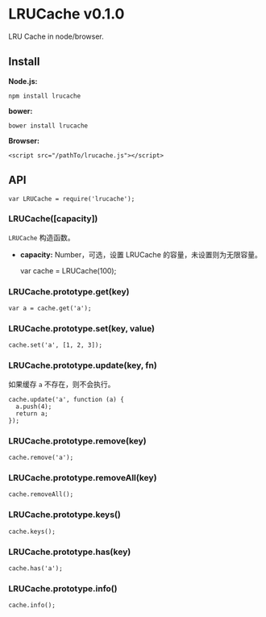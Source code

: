 LRUCache v0.1.0
====
LRU Cache in node/browser.


## Install

**Node.js:**

    npm install lrucache

**bower:**

    bower install lrucache

**Browser:**

    <script src="/pathTo/lrucache.js"></script>

## API

    var LRUCache = require('lrucache');

### LRUCache([capacity])

`LRUCache` 构造函数。

+ **capacity:** Number，可选，设置 LRUCache 的容量，未设置则为无限容量。

    var cache = LRUCache(100);


### LRUCache.prototype.get(key)

    var a = cache.get('a');

### LRUCache.prototype.set(key, value)

    cache.set('a', [1, 2, 3]);

### LRUCache.prototype.update(key, fn)

如果缓存 `a` 不存在，则不会执行。

    cache.update('a', function (a) {
      a.push(4);
      return a;
    });

### LRUCache.prototype.remove(key)

    cache.remove('a');

### LRUCache.prototype.removeAll(key)

    cache.removeAll();

### LRUCache.prototype.keys()

    cache.keys();

### LRUCache.prototype.has(key)

    cache.has('a');

### LRUCache.prototype.info()

    cache.info();
